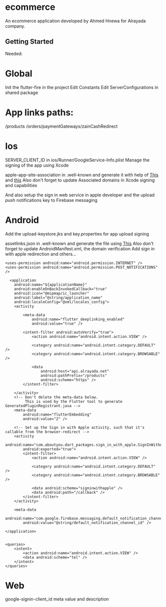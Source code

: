 # ecommerce

An ecommerce application developed by Ahmed Hnewa for Alrayada company.

## Getting Started

Needed:

# Global
Init the flutter-fire in the project
Edit Constants
Edit ServerConfigurations in shared package

# App links paths:
/products
/orders/paymentGateways/zainCashRedirect

# Ios
SERVER_CLIENT_ID in ios/Runner/GoogleService-Info.plist
Manage the signing of the app using Xcode

apple-app-site-association in .well-known and generate it with help of [This](https://youtu.be/IEXn7QIwPFo) and [this](https://developer.apple.com/documentation/xcode/supporting-associated-domains)
Also don't forget to update Associated domains in Xcode signing and capabilities

And also setup the sign in web service in apple developer
and the upload push notifications key to Firebase messaging

# Android
Add the upload-keystore.jks and key.properties for app upload signing

assetlinks.json in .well-known and generate the file using [This](https://developers.google.com/digital-asset-links/tools/generator)
Also don't forget to update AndroidManifest.xml, the domain verification
Add sign in with apple redirection and others...


    <uses-permission android:name="android.permission.INTERNET" />
    <uses-permission android:name="android.permission.POST_NOTIFICATIONS" />

      <application
        android:name="${applicationName}"
        android:enableOnBackInvokedCallback="true"
        android:icon="@mipmap/ic_launcher"
        android:label="@string/application_name"
        android:localeConfig="@xml/locales_config">
        <activity

            <meta-data
                android:name="flutter_deeplinking_enabled"
                android:value="true" />

            <intent-filter android:autoVerify="true">
                <action android:name="android.intent.action.VIEW" />

                <category android:name="android.intent.category.DEFAULT" />
                <category android:name="android.intent.category.BROWSABLE" />

                <data
                    android:host="api.alrayada.net"
                    android:pathPrefix="/products"
                    android:scheme="https" />
            </intent-filter>

        </activity>
        <!-- Don't delete the meta-data below.
             This is used by the Flutter tool to generate GeneratedPluginRegistrant.java -->
        <meta-data
            android:name="flutterEmbedding"
            android:value="2" />

        <!-- Set up the Sign in with Apple activity, such that it's callable from the browser-redirect -->
        <activity
            android:name="com.aboutyou.dart_packages.sign_in_with_apple.SignInWithAppleCallback"
            android:exported="true">
            <intent-filter>
                <action android:name="android.intent.action.VIEW" />

                <category android:name="android.intent.category.DEFAULT" />
                <category android:name="android.intent.category.BROWSABLE" />

                <data android:scheme="signinwithapple" />
                <data android:path="/callback" />
            </intent-filter>
        </activity>

        <meta-data
            android:name="com.google.firebase.messaging.default_notification_channel_id"
            android:value="@string/default_notification_channel_id" />

    </application>


    <queries>
        <intent>
            <action android:name="android.intent.action.VIEW" />
            <data android:scheme="tel" />
        </intent>
    </queries>

# Web
google-signin-client_id meta value and description